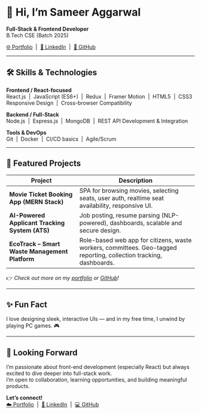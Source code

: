 # 👋 Hi, I’m Sameer Aggarwal

**Full-Stack & Frontend Developer**  
B.Tech CSE (Batch 2025)

[🌐 Portfolio](https://sameer-agg.github.io/portfolio/) &nbsp;|&nbsp; [💼 LinkedIn](https://linkedin.com/in/sameeragg) &nbsp;|&nbsp; [🐙 GitHub](https://github.com/Sameer-Agg)

---

## 🛠️ Skills & Technologies

**Frontend / React-focused**  
React.js &nbsp;|&nbsp; JavaScript (ES6+) &nbsp;|&nbsp; Redux &nbsp;|&nbsp; Framer Motion &nbsp;|&nbsp; HTML5 &nbsp;|&nbsp; CSS3  
Responsive Design &nbsp;|&nbsp; Cross-browser Compatibility

**Backend / Full-Stack**  
Node.js &nbsp;|&nbsp; Express.js &nbsp;|&nbsp; MongoDB &nbsp;|&nbsp; REST API Development & Integration

**Tools & DevOps**  
Git &nbsp;|&nbsp; Docker &nbsp;|&nbsp; CI/CD basics &nbsp;|&nbsp; Agile/Scrum

---

## 🚀 Featured Projects

| Project | Description |
|---|---|
| **Movie Ticket Booking App (MERN Stack)** | SPA for browsing movies, selecting seats, user auth, realtime seat availability, responsive UI. |
| **AI-Powered Applicant Tracking System (ATS)** | Job posting, resume parsing (NLP-powered), dashboards, scalable and secure design. |
| **EcoTrack – Smart Waste Management Platform** | Role-based web app for citizens, waste workers, committees. Geo-tagged reporting, collection tracking, dashboards. |

👉 _Check out more on my [portfolio](https://sameer-agg.github.io/portfolio/) or [GitHub](https://github.com/Sameer-Agg)!_

---

## ✨ Fun Fact

I love designing sleek, interactive UIs — and in my free time, I unwind by playing PC games. 🎮

---

## 🧩 Looking Forward

I’m passionate about front-end development (especially React) but always excited to dive deeper into full-stack work.  
I’m open to collaboration, learning opportunities, and building meaningful products.

**Let’s connect!**  
[☁️ Portfolio](https://sameer-agg.github.io/portfolio/) &nbsp;|&nbsp; [🔗 LinkedIn](https://linkedin.com/in/sameeragg) &nbsp;|&nbsp; [💻 GitHub](https://github.com/Sameer-Agg)

